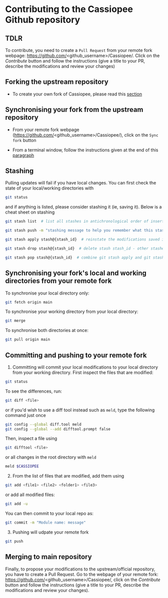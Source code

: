 # Contributing to the Cassiopee Github repository

## TDLR

To contribute, you need to create a `Pull Request` from your remote fork webpage: https://github.com/<github_username>/Cassiopee/. Click on the _Contribute_ button and follow the instructions (give a title to your PR, describe the modifications and review your changes)


## Forking the upstream repository

- To create your own fork of Cassiopee, please read this [section](https://github.com/onera/Cassiopee/blob/main/docs/developers/Git/cloning-cassiopee.md#clone-or-fork-cassiopee)  


## Synchronising your fork from the upstream repository

- From your remote fork webpage (https://github.com/<github_username>/Cassiopee/), click on the `Sync fork` button

- From a terminal window, follow the instructions given at the end of this [paragraph](https://github.com/onera/Cassiopee/blob/main/docs/developers/Git/cloning-cassiopee.md#clone-or-fork-cassiopee)


## Stashing

Pulling updates will fail if you have local changes. You can first check the state of your local/working directories with

```sh
git status
```

and if anything is listed, please consider stashing it (ie, saving it). Below is a cheat sheet on stashing

```sh
git stash list  # list all stashes in antichronological order of insertion in the stashing stack

git stash push -m "stashing message to help you remember what this stash is about"  # save your local changes in your local stashing stack

git stash apply stash@{stash_id}  # reinstate the modifications saved in `stash_id` in your working directory. stash_id 0 is the most recent.

git stash drop stash@{stash_id}  # delete stash stash_id - other stashes may be reindexed

git stash pop stash@{stash_id}  # combine git stash apply and git stash drop in one command
```


## Synchronising your fork's local and working directories from your remote fork

To synchronise your local directory only:
```sh
git fetch origin main
```

To synchronise your working directory from your local directory:
```sh
git merge
```

To synchronise both directories at once:
```sh
git pull origin main
```


## Committing and pushing to your remote fork

1. Committing will commit your local modifications to your local directory from your working directory. 
First inspect the files that are modified:
```sh
git status
```

To see the differences, run:
```sh
git diff <file>
```

or if you'd wish to use a diff tool instead such as `meld`, type the following command just once

```sh
git config --global diff.tool meld
git config --global --add difftool.prompt false
```

Then, inspect a file using
```sh
git difftool <file>
```

or all changes in the root directory with `meld`
```sh
meld $CASSIOPEE
```

2. From the list of files that are modified, add them using
```sh
git add <file1> <file2> <folder1> <file3>
```

or add all modified files:
```sh
git add -u
```

You can then commit to your local repo as:
```sh
git commit -m "Module name: message"
```

3. Pushing will udpate your remote fork  
```sh
git push
```


## Merging to main repository

Finally, to propose your modifications to the upstream/official repository, you have to 
create a Pull Request. Go to the webpage of your remote fork: https://github.com/<github_username>/Cassiopee/, click on the _Contribute_ button and follow the instructions (give a title to your PR, describe the modifications and review your changes).
